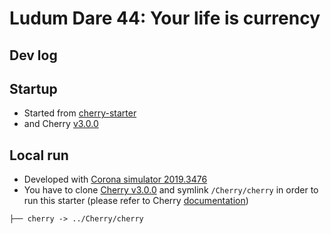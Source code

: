 # Ludum Dare 44: Your life is currency

## Dev log

## Startup

- Started from [cherry-starter](https://github.com/chrisdugne/cherry-starter)
- and Cherry [v3.0.0](https://github.com/chrisdugne/cherry/tree/v3.0.0)

## Local run

- Developed with [Corona simulator 2019.3476](http://developer.coronalabs.com/release/2019/3476/)
- You have to clone [Cherry v3.0.0](https://github.com/chrisdugne/cherry/tree/v3.0.0) and symlink `/Cherry/cherry` in order to run this starter (please refer to Cherry [documentation](https://github.com/chrisdugne/cherry#installation))

```shell
├── cherry -> ../Cherry/cherry
```
